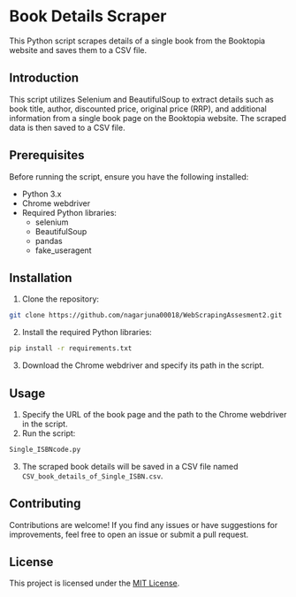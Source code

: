 
# Book Details Scraper

This Python script scrapes details of a single book from the Booktopia website and saves them to a CSV file.

## Introduction

This script utilizes Selenium and BeautifulSoup to extract details such as book title, author, discounted price, original price (RRP), and additional information from a single book page on the Booktopia website. The scraped data is then saved to a CSV file.

## Prerequisites

Before running the script, ensure you have the following installed:

- Python 3.x
- Chrome webdriver
- Required Python libraries:
  - selenium
  - BeautifulSoup
  - pandas
  - fake_useragent

## Installation

1. Clone the repository:

```bash
git clone https://github.com/nagarjuna00018/WebScrapingAssesment2.git
```

2. Install the required Python libraries:

```bash
pip install -r requirements.txt
```

3. Download the Chrome webdriver and specify its path in the script.

## Usage

1. Specify the URL of the book page and the path to the Chrome webdriver in the script.
2. Run the script:

```bash
Single_ISBNcode.py
```

3. The scraped book details will be saved in a CSV file named `CSV_book_details_of_Single_ISBN.csv`.

## Contributing

Contributions are welcome! If you find any issues or have suggestions for improvements, feel free to open an issue or submit a pull request.

## License

This project is licensed under the [MIT License](LICENSE).
